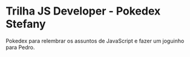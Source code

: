 # Trilha JS Developer - Pokedex Stefany 
Pokedex para relembrar os assuntos de JavaScript e fazer um joguinho para Pedro.
